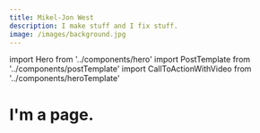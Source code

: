 ```yaml
---
title: Mikel-Jon West
description: I make stuff and I fix stuff.
image: /images/background.jpg
---
```


import Hero from '../components/hero'
import PostTemplate from '../components/postTemplate'
import CallToActionWithVideo from '../components/heroTemplate'

<Hero heroHeader={props.pageContext.frontmatter.title} heroDescription={props.pageContext.frontmatter.description} heroImage={props.pageContext.frontmatter.image} heroVidUrl='https://player.vimeo.com/video/330364561?title=0&byline=0&portrait=0' heroVidTitle='Demo' />


<PostTemplate />

# I'm a page.